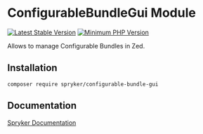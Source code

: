 # ConfigurableBundleGui Module
[![Latest Stable Version](https://poser.pugx.org/spryker/configurable-bundle-gui/v/stable.svg)](https://packagist.org/packages/spryker/configurable-bundle-gui)
[![Minimum PHP Version](https://img.shields.io/badge/php-%3E%3D%208.2-8892BF.svg)](https://php.net/)

Allows to manage Configurable Bundles in Zed.

## Installation

```
composer require spryker/configurable-bundle-gui
```

## Documentation

[Spryker Documentation](https://docs.spryker.com)
